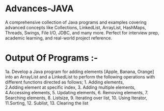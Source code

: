 # Advances-JAVA

A comprehensive collection of Java programs and examples covering advanced concepts like Collections, LinkedList, ArrayList, HashMaps, Threads, Swings, File I/O, JDBC, and many more. Perfect for interview prep, academic learning, and real-world project reference. 

# Output Of Programs :-
1a. Develop a Java program for adding elements [Apple, Banana, Orange] into an ArrayList and a LinkedList to perform the following operations with different functions directed as follows; 1. Adding elements,     
    2.Adding element at specific index, 3. Adding multiple elements, 4.Accessing elements, 5. Updating elements, 6. Removing elements, 7. Searching elements, 8. Listsize, 9. Iterating over list, 10. Using 
    Iterator, 11.Sorting, 12. Sublist, 13. Clearing the list
